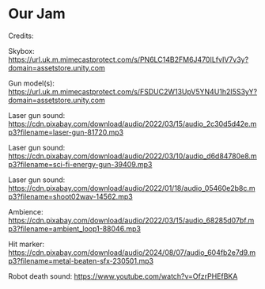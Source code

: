 # Our Jam

Credits:

Skybox: https://url.uk.m.mimecastprotect.com/s/PN6LC14B2FM6J470ILfvIV7v3y?domain=assetstore.unity.com

Gun model(s): 
https://url.uk.m.mimecastprotect.com/s/FSDUC2W13UpV5YN4U1h2I5S3yY?domain=assetstore.unity.com

Laser gun sound:
https://cdn.pixabay.com/download/audio/2022/03/15/audio_2c30d5d42e.mp3?filename=laser-gun-81720.mp3

Laser gun sound:
https://cdn.pixabay.com/download/audio/2022/03/10/audio_d6d84780e8.mp3?filename=sci-fi-energy-gun-39409.mp3

Laser gun sound:
https://cdn.pixabay.com/download/audio/2022/01/18/audio_05460e2b8c.mp3?filename=shoot02wav-14562.mp3

Ambience:
https://cdn.pixabay.com/download/audio/2022/03/15/audio_68285d07bf.mp3?filename=ambient_loop1-88046.mp3

Hit marker:
https://cdn.pixabay.com/download/audio/2024/08/07/audio_604fb2e7d9.mp3?filename=metal-beaten-sfx-230501.mp3

Robot death sound:
https://www.youtube.com/watch?v=OfzrPHEfBKA
